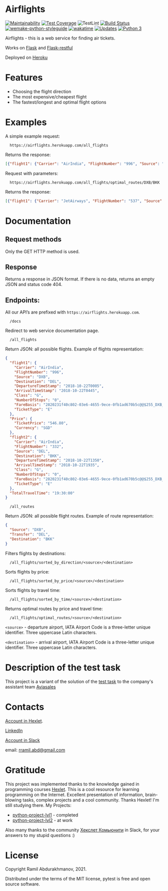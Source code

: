 # Airflights

[![Maintainability](https://api.codeclimate.com/v1/badges/42b4bf75465a522d573b/maintainability)](https://codeclimate.com/github/ramilabd/airflights/maintainability)
[![Test Coverage](https://api.codeclimate.com/v1/badges/42b4bf75465a522d573b/test_coverage)](https://codeclimate.com/github/ramilabd/airflights/test_coverage)
![TestLint](https://github.com/ramilabd/airflights/actions/workflows/python-ci.yml/badge.svg)
[![Build Status](https://app.travis-ci.com/ramilabd/airflights.svg?branch=develop)](https://app.travis-ci.com/ramilabd/airflights)
[![wemake-python-styleguide](https://img.shields.io/badge/style-wemake-000000.svg)](https://github.com/wemake-services/wemake-python-styleguide)
[![wakatime](https://wakatime.com/badge/github/ramilabd/airflights.svg)](https://wakatime.com/badge/github/ramilabd/airflights)
[![Updates](https://pyup.io/repos/github/ramilabd/airflights/shield.svg)](https://pyup.io/repos/github/ramilabd/airflights/)
[![Python 3](https://pyup.io/repos/github/ramilabd/airflights/python-3-shield.svg)](https://pyup.io/repos/github/ramilabd/airflights/)

Airflights - this is a web service for finding air tickets.

Works on [Flask](https://flask.palletsprojects.com/en/2.0.x/) and [Flask-restful](https://flask-restful.readthedocs.io/en/latest/)

Deployed on [Heroku](https://airflights.herokuapp.com/)

# Features

- Choosing the flight direction
- The most expensive/cheapest flight
- The fastest/longest and optimal flight options

# Examples

A simple example request:

```
  https://airflights.herokuapp.com/all_flights
```

Returns the response:

```json
[{"flight1": {"Carrier": "AirIndia", "FlightNumber": "996", "Source": "DXB", "Destination": "DEL", "DepartureTimeStamp": "2018-10-22T0005", "ArrivalTimeStamp": "2018-10-22T0445", "Class": "G", "NumberOfStops": "0", "FareBasis": "2820231f40c802-03e6-4655-9ece-0fb1ad670b5c@@$255_D .......]
```

Request with parameters:

```
  https://airflights.herokuapp.com/all_flights/optimal_routes/DXB/BKK
```

Returns the response:

```json
[{"flight1": {"Carrier": "JetAirways", "FlightNumber": "537", "Source": "DXB", "Destination": "BOM", "DepartureTimeStamp": "2018-10-22T1845", "ArrivalTimeStamp": "2018-10-22T2330", "Class": "V", "NumberOfStops": "0", "FareBasis": "2820231f40c802-03e6-4655-9ece-0fb1ad670b5c@@$255_DXB_BOM_537_6_18:45_$255_BOM_BKK_62_6_01:05_$255_BKK_BOM_61_6_08:55_$255_BOM_DXB_538_6_15:40__A2_0_0", "TicketType": "E"}, "Price": {"TicketPrice": "647.40", .... ]
```

# Documentation

## Request methods

Only the GET HTTP method is used.

## Response

Returns a response in JSON format. If there is no data, returns an empty JSON and status code 404.

## Endpoints:

All our API’s are prefixed with `https://airflights.herokuapp.com`.

```
  /docs
```

Redirect to web service documentation page.

```
  /all_flights
```

Return JSON: all possible flights. Example of flights representation:

```json
{
  "flight1": {
    "Carrier": "AirIndia",
    "FlightNumber": "996",
    "Source": "DXB",
    "Destination": "DEL",
    "DepartureTimeStamp": "2018-10-22T0005",
    "ArrivalTimeStamp": "2018-10-22T0445",
    "Class": "G",
    "NumberOfStops": "0",
    "FareBasis": "2820231f40c802-03e6-4655-9ece-0fb1ad670b5c@@$255_DXB_DEL_996_9_00:05_$255_DEL_BKK_332_9_13:50_$255_BKK_DEL_333_9_08:50_$255_DEL_DXB_995_9_20:40__A2_0_0",
    "TicketType": "E"
  },
  "Price": {
    "TicketPrice": "546.80",
    "Currency": "SGD"
  },
  "flight2": {
    "Carrier": "AirIndia",
    "FlightNumber": "332",
    "Source": "DEL",
    "Destination": "BKK",
    "DepartureTimeStamp": "2018-10-22T1350",
    "ArrivalTimeStamp": "2018-10-22T1935",
    "Class": "G",
    "NumberOfStops": "0",
    "FareBasis": "2820231f40c802-03e6-4655-9ece-0fb1ad670b5c@@$255_DXB_DEL_996_9_00:05_$255_DEL_BKK_332_9_13:50_$255_BKK_DEL_333_9_08:50_$255_DEL_DXB_995_9_20:40__A2_0_0",
    "TicketType": "E"
  },
  "TotalTravelTime": "19:30:00"
}
```

```
  /all_routes
```

Return JSON: all possible flight routes. Example of route representation:

```json
{
  "Source": "DXB",
  "Transfer": "DEL",
  "Destination": "BKK"
}
```

Filters flights by destinations:

```
  /all_flights/sorted_by_direction/<source>/<destination>
```

Sorts flights by price:

```
  /all_flights/sorted_by_price/<source>/<destination>
```

Sorts flights by travel time:

```
  /all_flights/sorted_by_time/<source>/<destination>
```

Returns optimal routes by price and travel time:

```
  /all_flights/optimal_routes/<source>/<destination>
```

`<source>` - departure airport, IATA Airport Code is a three-letter unique identifier. Three uppercase Latin characters.

`<destination>` - arrival airport, IATA Airport Code is a three-letter unique identifier. Three uppercase Latin characters.

# Description of the test task

This project is a variant of the solution of the [test task](https://github.com/KosyanMedia/test-tasks/tree/master/assisted_team) to the company's assistant team [Aviasales](https://www.aviasales.ru/?origin=REN)

# Contacts

[Account in Hexlet](https://ru.hexlet.io/ramilabd).

[LinkedIn](https://www.linkedin.com/in/%D1%80%D0%B0%D0%BC%D0%B8%D0%BB%D1%8C-%D0%B0%D0%B1%D0%B4%D1%83%D1%80%D0%B0%D1%85%D0%BC%D0%B0%D0%BD%D0%BE%D0%B2-510793b4/)

[Account in Slack](https://hexlet-ru.slack.com/U01611HB7U3)

email: rramil.abd@gmail.com

# Gratitude

This project was implemented thanks to the knowledge gained in programming courses [Hexlet](https://ru.hexlet.io). This is a cool resource for learning programming on the Internet. Excellent presentation of information, brain-blowing tasks, complex projects and a cool community. Thanks Hexlet! I'm still studying there. My Projects:

- [python-project-lvl1](https://github.com/ramilabd/python-project-lvl1) - completed
- [python-project-lvl2](https://github.com/ramilabd/python-project-lvl2) - at work

Also many thanks to the community [Хекслет Комьюнити](hexlet-ru.slack.com) in Slack, for your answers to my stupid questions :)

# License

Copyright Ramil Abdurakhmanov, 2021.

Distributed under the terms of the MIT license, pytest is free and open source software.
